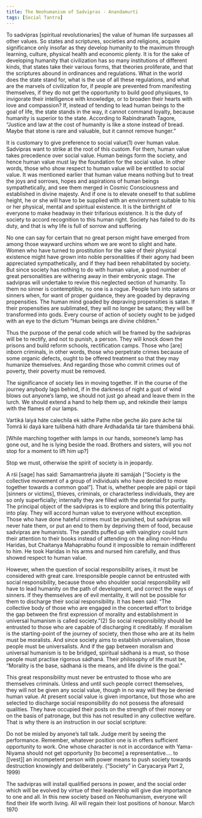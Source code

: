 ```yaml
---
title: The Neohumanism of Sadvipras - Anandamurti 
tags: [Social Tantra]
---
```

To sadvipras [spiritual revolutionaries] the value of human life surpasses all other values. So states and scriptures, societies and religions, acquire significance only insofar as they develop humanity to the maximum through learning, culture, physical health and economic plenty. It is for the sake of developing humanity that civilization has so many institutions of different kinds, that states take their various forms, that theories proliferate, and that the scriptures abound in ordinances and regulations. What in the world does the state stand for, what is the use of all these regulations, and what are the marvels of civilization for, if people are prevented from manifesting themselves, if they do not get the opportunity to build good physiques, to invigorate their intelligence with knowledge, or to broaden their hearts with love and compassion? If, instead of tending to lead human beings to the goal of life, the state stands in the way, it cannot command loyalty, because humanity is superior to the state. According to Rabindranath Tagore, “Justice and law at the cost of humanity is like a stone instead of bread. Maybe that stone is rare and valuable, but it cannot remove hunger.”

It is customary to give preference to social value(1) over human value. Sadvipras want to strike at the root of this custom. For them, human value takes precedence over social value. Human beings form the society, and hence human value must lay the foundation for the social value. In other words, those who show respect to human value will be entitled to social value. It was mentioned earlier that human value means nothing but to treat the joys and sorrows, hopes and aspirations of human beings sympathetically, and see them merged in Cosmic Consciousness and established in divine majesty. And if one is to elevate oneself to that sublime height, he or she will have to be supplied with an environment suitable to his or her physical, mental and spiritual existence. It is the birthright of everyone to make headway in their trifarious existence. It is the duty of society to accord recognition to this human right. Society has failed to do its duty, and that is why life is full of sorrow and suffering.

No one can say for certain that no great person might have emerged from among those wayward urchins whom we are wont to slight and hate. Women who have turned to prostitution for the sake of their physical existence might have grown into noble personalities if their agony had been appreciated sympathetically, and if they had been rehabilitated by society. But since society has nothing to do with human value, a good number of great personalities are withering away in their embryonic stage. The sadvipras will undertake to revive this neglected section of humanity. To them no sinner is contemptible, no one is a rogue. People turn into satans or sinners when, for want of proper guidance, they are goaded by depraving propensities. The human mind goaded by depraving propensities is satan. If their propensities are sublimated, they will no longer be satans; they will be transformed into gods. Every course of action of society ought to be judged with an eye to the dictum “Human beings are divine children.”

Thus the purpose of the penal code which will be framed by the sadvipras will be to rectify, and not to punish, a person. They will knock down the prisons and build reform schools, rectification camps. Those who [are] inborn criminals, in other words, those who perpetrate crimes because of some organic defects, ought to be offered treatment so that they may humanize themselves. And regarding those who commit crimes out of poverty, their poverty must be removed.

The significance of society lies in moving together. If in the course of the journey anybody lags behind, if in the darkness of night a gust of wind blows out anyone’s lamp, we should not just go ahead and leave them in the lurch. We should extend a hand to help them up, and rekindle their lamps with the flames of our lamps.

Vartiká laiyá háte calechila ek sáthe
Pathe nibe geche álo pare áche tái
Tomrá ki dayá kare tulibená háth dhare
Ardhadańd́a tár tare thámibená bhái.

[While marching together with lamps in our hands, someone’s lamp has gone out, and he is lying beside the road. Brothers and sisters, will you not stop for a moment to lift him up?]

Stop we must, otherwise the spirit of society is in jeopardy.

A rśi [sage] has said: Samamantreńa jáyate iti samájah [“Society is the collective movement of a group of individuals who have decided to move together towards a common goal”]. That is, whether people are pápii or tápii [sinners or victims], thieves, criminals, or characterless individuals, they are so only superficially; internally they are filled with the potential for purity. The principal object of the sadvipras is to explore and bring this potentiality into play. They will accord human value to everyone without exception. Those who have done hateful crimes must be punished, but sadvipras will never hate them, or put an end to them by depriving them of food, because sadvipras are humanists. The pandits puffed up with vainglory could turn their attention to their books instead of attending on the ailing non-Hindu Haridas, but Chaitanya Mahaprabhu found it impossible to remain indifferent to him. He took Haridas in his arms and nursed him carefully, and thus showed respect to human value.

However, when the question of social responsibility arises, it must be considered with great care. Irresponsible people cannot be entrusted with social responsibility, because those who shoulder social responsibility will have to lead humanity on the path of development, and correct the ways of sinners. If they themselves are of evil mentality, it will not be possible for them to discharge their social responsibility. It has been said: “The collective body of those who are engaged in the concerted effort to bridge the gap between the first expression of morality and establishment in universal humanism is called society.”(2) So social responsibility should be entrusted to those who are capable of discharging it creditably. If moralism is the starting-point of the journey of society, then those who are at its helm must be moralists. And since society aims to establish universalism, those people must be universalists. And if the gap between moralism and universal humanism is to be bridged, spiritual sádhaná is a must, so those people must practise rigorous sádhaná. Their philosophy of life must be, “Morality is the base, sádhaná is the means, and life divine is the goal.”

This great responsibility must never be entrusted to those who are themselves criminals. Unless and until such people correct themselves, they will not be given any social value, though in no way will they be denied human value. At present social value is given importance, but those who are selected to discharge social responsibility do not possess the aforesaid qualities. They have occupied their posts on the strength of their money or on the basis of patronage, but this has not resulted in any collective welfare. That is why there is an instruction in our social scripture:

Do not be misled by anyone’s tall talk. Judge merit by seeing the performance. Remember, whatever position one is in offers sufficient opportunity to work. One whose character is not in accordance with Yama-Niyama should not get opportunity [to become] a representative.… to [[vest]] an incompetent person with power means to push society towards destruction knowingly and deliberately. (“Society” in Caryacarya Part 2, 1999)

The sadvipras will install qualified persons in power, and the social order which will be evolved by virtue of their leadership will give due importance to one and all. In this new society based on Neohumanism, everyone will find their life worth living. All will regain their lost positions of honour.
March 1970
